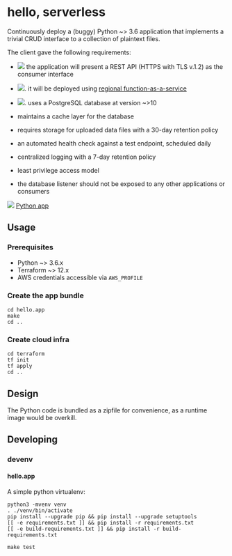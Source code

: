 # hello, serverless

Continuously deploy a (buggy) Python ~> 3.6 application that
implements a trivial CRUD interface to a collection of plaintext
files.

The client gave the following requirements:

- [![](https://github.com/christopher-demarco/nuvalence-interview/actions/workflows/feature-rest-api.yml/badge.svg)](.github/workflows/feature-rest-api.yml)
  the application will present a REST API (HTTPS with TLS v.1.2) as the consumer interface

- [![](https://github.com/christopher-demarco/nuvalence-interview/actions/workflows/feature-lambda.yml/badge.svg)](.github/workflows/feature-lambda.yml).
  it will be deployed using [regional function-as-a-service](terraform/lambda.tf)

- [![](https://github.com/christopher-demarco/nuvalence-interview/actions/workflows/feature-database.yml/badge.svg)](.github/workflows/feature-database.yml).
  uses a PostgreSQL database at version ~>10

- maintains a cache layer for the database

- requires storage for uploaded data files with a 30-day retention policy

- an automated health check against a test endpoint, scheduled daily

- centralized logging with a 7-day retention policy

- least privilege access model

- the database listener should not be exposed to any other applications or consumers


[![](https://github.com/christopher-demarco/nuvalence-interview/actions/workflows/unit-tests.yml/badge.svg)](hello.app/hello_test.py)
[Python app](app)







## Usage

### Prerequisites

  - Python ~> 3.6.x
  - Terraform ~> 12.x
  - AWS credentials accessible via `AWS_PROFILE`
  
### Create the app bundle

```
cd hello.app
make
cd ..
```


### Create cloud infra

```
cd terraform
tf init
tf apply
cd ..
```


## Design

The Python code is bundled as a zipfile for convenience, as a runtime
image would be overkill.


## Developing

### devenv

#### hello.app

A simple python virtualenv: 

```
python3 -mvenv venv
. ./venv/bin/activate
pip install --upgrade pip && pip install --upgrade setuptools
[[ -e requirements.txt ]] && pip install -r requirements.txt
[[ -e build-requirements.txt ]] && pip install -r build-requirements.txt
```

`make test`


